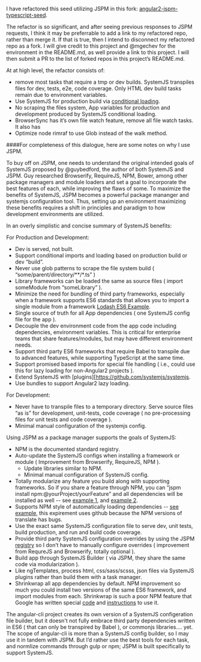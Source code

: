 I have refactored this seed utilizing JSPM in this fork: [angular2-jspm-typescript-seed](https://github.com/UIUXEngineering/angular2-jspm-typescript-seed).

The refactor is so significant, and after seeing previous responses to JSPM requests, I think it may be preferrable to add a link to my refactored repo, rather than merge it. If that is true, then I intend to disconnect my refactored repo as a fork. I will give credit to this project and @mgechev for the environment in the README.md, as well provide a link to this project. I will then submit a PR to the list of forked repos in this project’s README.md.

At at high level, the refactor consists of:
- remove most tasks that require a tmp or dev builds. SystemJS transpiles files for dev, tests, e2e, code coverage. Only HTML dev build tasks remain due to environment variables.
- Use SystemJS for production build via [conditional loading](https://github.com/UIUXEngineering/angular2-jspm-typescript-seed/tree/master/src/client/app/shared/config).
- No scraping the files system, App variables for production and development produced by SystemJS conditional loading.
- BrowserSync has it’s own file watch feature, remove all file watch tasks. It also has
- Optimize node rimraf to use Glob instead of the walk method.

####For completeness of this dialogue, here are some notes on why I use JSPM.

To buy off on JSPM, one needs to understand the original intended goals of SystemJS proposed by @guybedford, the author of both SystemJS and JSPM. Guy researched Browserify, RequireJS, NPM, Bower, among other package managers and module loaders and set a goal to incorporate the best features of each, while improving the flaws of some. To maximize the benefits of SystemJS, JSPM becomes a powerful package mananger and systemjs configuration tool. Thus, setting up an environment maximizing these benefits requires a shift in principles and paradigm to how development environments are utilized.

In an overly simplistic and concise summary of SystemJS benefits:

For Production and Development:

- Dev is served, not built.
- Support conditional imports and loading based on production build or dev “build”.
- Never use glob patterns to scrape the file system build ( “some/parent/directory/**/*.ts” )
- Library frameworks can be loaded the same as source files ( import someModule from “someLibrary” ).
- Minimize the need for bundling of third party frameworks, especially when a framework supports ES6 standards that allows you to import a single module from a framework [Lodash ES6 Example](https://github.com/UIUXEngineering/angular1-ES6-jspm-gulp-seed/blob/master/client/app/services/factory.angularES6Class/angularES6Class.factory.js).
- Single source of truth for all App dependencies ( one SystemJS config file for the app ).
- Decouple the dev environment code from the app code including dependencies, environment variables. This is critical for enterprise teams that share features/modules, but may have different environment needs.
- Support third party ES6 frameworks that require Babel to transpile due to advanced features, while supporting TypeScript at the same time.
- Support promised based imports for special file handling ( i.e., could use this for lazy loading for non-Angular2 projects ).
- Extend SystemJS with [plugins][https://github.com/systemjs/systemjs.
- Use bundles to support Angular2 lazy loading.

For Development:

- Never have to transpile files to a temporary directory. Serve source files “as is” for development, unit-tests, code coverage ( no pre-processing files for unit tests and code coverage ).
- Minimal manual configuration of the systemjs config.

Using JSPM as a package manager supports the goals of SystemJS:

- NPM is the documented standard registry.
- Auto-update the SystemJS configs when installing a framework or module ( Improvement from Browserify, RequireJS, NPM ).
    - Update libraries similar to NPM.
    - Minimal manual configuration of SystemJS config.
- Totally modularize any feature you build along with supporting frameworks. So if you share a feature through NPM, you can “jspm install npm:@yourProject/yourFeature” and all dependencies will be installed as well -- see [example 1](https://www.npmjs.com/package/@uiuxengineering/uidk-ng-1x-translation), and [example 2](https://www.npmjs.com/package/@uiuxengineering/uidk-ng-1x-view.sample).
- Supports NPM style of automatically loading dependencies -- [see example](https://github.com/UIUXEngineering-NPM/uidk-ng-1x-translation/blob/master/package.json#L10), this expirement uses github because the NPM versions of translate has bugs.
- Use the exact same SystemJS configuration file to serve dev, unit tests, build production, and run and build code coverage.
- Provide third party SystemJS configuration overrides by using the JSPM [registry](https://github.com/jspm/registry) so I don’t have to manually configure overrides ( improvement from RequreJS and Browserify, totally optional ).
- Build app through SystemJS Builder ( via JSPM, they share the same code via modularization ).
- Like ngTemplates, process html, css/sass/scsss, json files via SystemJS plugins rather than build them with a task manager.
- Shrinkwrap all app dependencies by default. NPM improvement so much you could install two versions of the same ES6 framework, and import modules from each. Shrinkwrap is such a poor NPM feature that Google has written special [code](https://github.com/angular/angular/tree/master/tools/npm) and [instructions](https://github.com/angular/angular/blob/master/npm-shrinkwrap.readme.md) to use it.

The angular-cli project creates its own version of a SystemJS configeration file builder, but it doesn't not fully embrace third party dependencies written in ES6 ( that can only be transpired by Babel ), or commonjs libraries…. yet.  The scope of angular-cli is more than a SystemJS config builder, so I may use it in tandem with JSPM. But I’d rather use the best tools for each task, and normlize commands through gulp or npm; JSPM is built specifically to support SystemJS.
